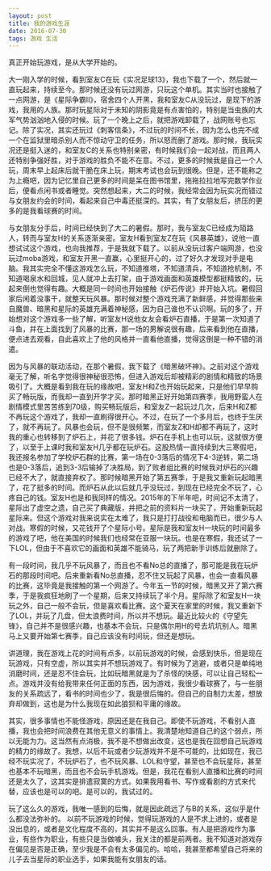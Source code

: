 ```yaml
---
layout: post
title: 我的游戏生涯
date: 2016-07-30
tags: 游戏 生活
---
```

真正开始玩游戏，是从大学开始的。

大一刚入学的时候，看到室友C在玩《实况足球13》，我也下载了一个，然后就一直玩起来，持续至今。那时候还没有玩过网游，只玩这个单机。其实当时也接触了一点网游，是《星际争霸II》，宿舍四个人开黑，我和室友C从没玩过，是现下的游戏，我用的人族。那时玩星际对于未知的阴影竟是有点害怕的，特别是当虫族的大军气势汹汹地入侵的时候。玩了一个晚上之后，就把游戏卸载了，战网账号也忘记。除了实况，其实还玩过《刺客信条》，不过玩的时间不长，因为怎么也完不成一个在监狱里暗杀别人而不惊动守卫的任务，所以怒而删了游戏。那时候，我玩实况还是挺入迷的，和室友C的关系也特别亲密，有时候我们会一起对战，而且两人还特别争强好胜，对于游戏的胜负不能不在意。不过，更多的时候我是自己一个人玩，周末早上起床后就干脆在床上玩，期末考试也会玩到很晚。但是，还不能称之为上瘾吧，因为记忆里自己更多的时间是呆在图书馆里，拖拖拉拉地写完数学作业后，便看点闲书或者睡觉。突然想起来，大二的时候，我经常会因为玩实况而错过与女朋友约会的时间，看起来自己中毒还挺深的。其实，有了女朋友后，挤压的更多的是我看球赛的时间。

与女朋友分手后，时间已经快到了大二的暑假。那时，我与室友C已经成为陌路人，转而与室友H的关系逐渐亲密。室友H看到室友Z在玩《风暴英雄》，说他一直想试试这个游戏，也向我推荐，于是我就下载了。以前从没玩过客户端网游，也没玩过moba游戏，和室友开黑一直赢，心里挺开心的，过了好久才发现对手是电脑。我其实完全不懂这游戏怎么玩，不知道推塔，不知道清兵，不知道抢机制，不知道喝泉水和回城，见人就冲上去打架，由于游戏画面和英雄模型都挺精致的，玩起来倒也觉得有趣。大概是同一时间也开始接触《炉石传说》并开始入坑。暑假回家后闲着没事干，就整天玩风暴。那时候对整个游戏充满了新鲜感，并觉得那些来自魔兽、暗黑和星际的英雄充满着神秘感，因为自己谁也不认识啊。玩的多了，开始想对这个游戏多一些了解，听室友H说他女友会看炉石直播，于是第一次知道了斗鱼，并在上面找到了风暴的比赛，那一场的男解说很有趣，后来看到他在直播，便点进去观看，自此喜欢上了他的风格并一直看他直播，觉得这倒是一种不错的消遣。

因为与风暴的联动活动，在那个暑假，我下载了《暗黑破坏神》。之前对这个游戏毫无了解，听名字觉得很神秘很恐怖，但进入游戏后却被精彩的剧情和精致的场景吸引了。大概是看到我在玩的缘故吧，室友H和Z也开始玩起来，只是他们早早购买了畅玩版，而我却一直到开学才买。那时暗黑正好开始第四赛季，我用野蛮人在剧情模式里苦苦练到70级，购买畅玩版后，和室友Z一起玩过几次，后来H和Z都不再玩这个游戏了，我却一直刷得很开心。不过，在玩了一个多月后，也终于生厌了，就不再玩了。风暴也会玩，但不是很频繁，而室友Z和H却都不再玩了，这时我的重心也转移到了炉石上，并花了很多钱。炉石在手机上也可以玩，这就很方便了，以至于上课时我和室友H几乎都在玩炉石。这股热情一直持续到大三寒假吧，我还报名参加了学校炉石群的比赛，第一场在0-3落后的情况下4-3逆转，第二场也是0-3落后，追到3-3后输掉了决胜局，到了败者组比赛的时候我对炉石的兴趣已经不大了，就直接弃权了。那时候暗黑开始了第五赛季，于是我又重新玩起暗黑了，花了挺多的时间。而炉石从此以后就几乎没玩过，到现在已经完全不玩了，心疼自己的钱。室友H也是和我同样的情况。2015年的下半年吧，时间记不太清了，星际出了虚空之遗，自己买了典藏版，并把之前的资料片一块买了，开始重新玩起星际来。但这个游戏对我来说实在太难了，我只是打打战役和电脑而已，很少与人对战。寒假的时候，又花钱开了个星际小号。星际是我和室友H一块玩的时间最多的游戏了吧，他在美国的时候我们也经常在亚服一块玩。也是在寒假，我还试了一下LOL，但由于不喜欢它的画面和英雄不能骑马，玩了两把新手训练后就删除了。

有一段时间，我几乎不玩风暴了，而且也不看No总的直播了，那可能是我在玩炉石的那段时间吧。后来重新看No总直播，忍不住又玩起了风暴，也会一直看风暴的比赛，这毕竟是我接触的第一个网游了。今年五一节的时候，暗黑又开了第六赛季，于是我疯狂地刷了一个星期，后来又持续玩了半个月。星际除了和室友H一块玩之外，自己一般不会玩，但是喜欢看比赛。这个夏天在家里的时候，我又重新下了LOL，并玩了几盘，但太浪费时间，所以并不想玩。最近比较火的《守望先锋》，自己并不是很感兴趣，也基本不会玩，只是偶尔用H的号去坑坑别人。暗黑马上又要开始第七赛季，自己应该没有时间玩，但还是想玩。

讲道理，我在游戏上花的时间有点多，以前玩游戏的时候，会感到快乐，但是现在玩游戏，只有空虚，所以其实并不想玩游戏了。有时候为了逃避，或者只是单纯地消磨时间，还是忍不住会玩，比如玩暗黑就是为了杀怪的快感，可以让自己轻松一点。游戏并没有给我带来任何正面的东西，因为游戏，我很少看球赛了，与一些朋友的关系疏远了，看书的时间也少了，我是很后悔的。但自己的自制力太差，想放弃却做到，这也是为什么我现在如此狼狈和平庸的缘故。

其实，很多事情也不能怪游戏，原因还是在我自己。即使不玩游戏，不看别人直播，我也会把时间浪费在其他无意义的事情上。我清楚地知道自己的这个弱点，所以无能为力。这当然有点消极，我不是不想做出改变，这也是我在回想自己玩游戏的精力的缘故了。我想，以后不玩或者少玩游戏并不是不可能的，比如现在，我已经不玩实况了，不玩炉石了，也不玩风暴、LOL和守望，甚至也不会玩星际，甚至也基本不玩暗黑，而且也不会玩手机游戏。但是，我花在看别人直播和比赛的时间还是太久了，这其实是排遣寂寞的方式。如果我用看书、写作或看剧的方式来代替，应该也是可以的吧。是可以的，我试过的。

玩了这么久的游戏，我唯一感到的后悔，就是因此疏远了与B的关系，这似乎是什么都没法弥补的。
以前不玩游戏的时候，觉得玩游戏的人是不求上进的，或者是没出息的，或者是文化程度不高的，其实并不是这么回事。有人是把游戏作为事业，有些作为职业，有些只是当做噱头，我关注的都是前两者。我不知道对游戏存在偏见是否是正确，至少我是不会有太多偏见的。哈哈，我甚至都希望自己将来的儿子去当星际的职业选手，如果我能有女朋友的话。

